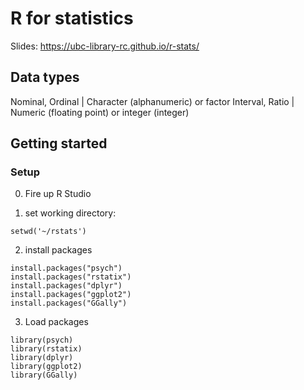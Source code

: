 

# R for statistics #

Slides: https://ubc-library-rc.github.io/r-stats/

## Data types ##

Nominal, Ordinal | Character (alphanumeric) or factor
Interval, Ratio | Numeric (floating point) or integer (integer)


## Getting started ##

### Setup ###

0. Fire up R Studio

1. set working directory:
```
setwd('~/rstats')
```

2. install packages
```
install.packages("psych")
install.packages("rstatix")
install.packages("dplyr")
install.packages("ggplot2")
install.packages("GGally")
```

3. Load packages
```
library(psych)
library(rstatix)
library(dplyr)
library(ggplot2)
library(GGally)
```
